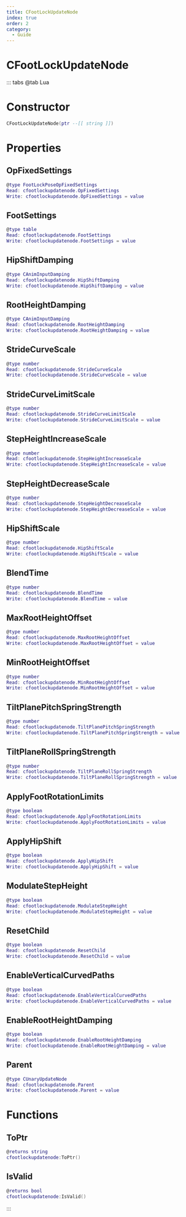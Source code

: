 ```yaml
---
title: CFootLockUpdateNode
index: true
order: 2
category:
  - Guide
---
```


# CFootLockUpdateNode

::: tabs
@tab Lua
# Constructor
```lua
CFootLockUpdateNode(ptr --[[ string ]])
```
# Properties
## OpFixedSettings 
```lua
@type FootLockPoseOpFixedSettings
Read: cfootlockupdatenode.OpFixedSettings
Write: cfootlockupdatenode.OpFixedSettings = value
```
## FootSettings 
```lua
@type table
Read: cfootlockupdatenode.FootSettings
Write: cfootlockupdatenode.FootSettings = value
```
## HipShiftDamping 
```lua
@type CAnimInputDamping
Read: cfootlockupdatenode.HipShiftDamping
Write: cfootlockupdatenode.HipShiftDamping = value
```
## RootHeightDamping 
```lua
@type CAnimInputDamping
Read: cfootlockupdatenode.RootHeightDamping
Write: cfootlockupdatenode.RootHeightDamping = value
```
## StrideCurveScale 
```lua
@type number
Read: cfootlockupdatenode.StrideCurveScale
Write: cfootlockupdatenode.StrideCurveScale = value
```
## StrideCurveLimitScale 
```lua
@type number
Read: cfootlockupdatenode.StrideCurveLimitScale
Write: cfootlockupdatenode.StrideCurveLimitScale = value
```
## StepHeightIncreaseScale 
```lua
@type number
Read: cfootlockupdatenode.StepHeightIncreaseScale
Write: cfootlockupdatenode.StepHeightIncreaseScale = value
```
## StepHeightDecreaseScale 
```lua
@type number
Read: cfootlockupdatenode.StepHeightDecreaseScale
Write: cfootlockupdatenode.StepHeightDecreaseScale = value
```
## HipShiftScale 
```lua
@type number
Read: cfootlockupdatenode.HipShiftScale
Write: cfootlockupdatenode.HipShiftScale = value
```
## BlendTime 
```lua
@type number
Read: cfootlockupdatenode.BlendTime
Write: cfootlockupdatenode.BlendTime = value
```
## MaxRootHeightOffset 
```lua
@type number
Read: cfootlockupdatenode.MaxRootHeightOffset
Write: cfootlockupdatenode.MaxRootHeightOffset = value
```
## MinRootHeightOffset 
```lua
@type number
Read: cfootlockupdatenode.MinRootHeightOffset
Write: cfootlockupdatenode.MinRootHeightOffset = value
```
## TiltPlanePitchSpringStrength 
```lua
@type number
Read: cfootlockupdatenode.TiltPlanePitchSpringStrength
Write: cfootlockupdatenode.TiltPlanePitchSpringStrength = value
```
## TiltPlaneRollSpringStrength 
```lua
@type number
Read: cfootlockupdatenode.TiltPlaneRollSpringStrength
Write: cfootlockupdatenode.TiltPlaneRollSpringStrength = value
```
## ApplyFootRotationLimits 
```lua
@type boolean
Read: cfootlockupdatenode.ApplyFootRotationLimits
Write: cfootlockupdatenode.ApplyFootRotationLimits = value
```
## ApplyHipShift 
```lua
@type boolean
Read: cfootlockupdatenode.ApplyHipShift
Write: cfootlockupdatenode.ApplyHipShift = value
```
## ModulateStepHeight 
```lua
@type boolean
Read: cfootlockupdatenode.ModulateStepHeight
Write: cfootlockupdatenode.ModulateStepHeight = value
```
## ResetChild 
```lua
@type boolean
Read: cfootlockupdatenode.ResetChild
Write: cfootlockupdatenode.ResetChild = value
```
## EnableVerticalCurvedPaths 
```lua
@type boolean
Read: cfootlockupdatenode.EnableVerticalCurvedPaths
Write: cfootlockupdatenode.EnableVerticalCurvedPaths = value
```
## EnableRootHeightDamping 
```lua
@type boolean
Read: cfootlockupdatenode.EnableRootHeightDamping
Write: cfootlockupdatenode.EnableRootHeightDamping = value
```
## Parent 
```lua
@type CUnaryUpdateNode
Read: cfootlockupdatenode.Parent
Write: cfootlockupdatenode.Parent = value
```
# Functions
## ToPtr
```lua
@returns string
cfootlockupdatenode:ToPtr()
```
## IsValid
```lua
@returns bool
cfootlockupdatenode:IsValid()
```

:::